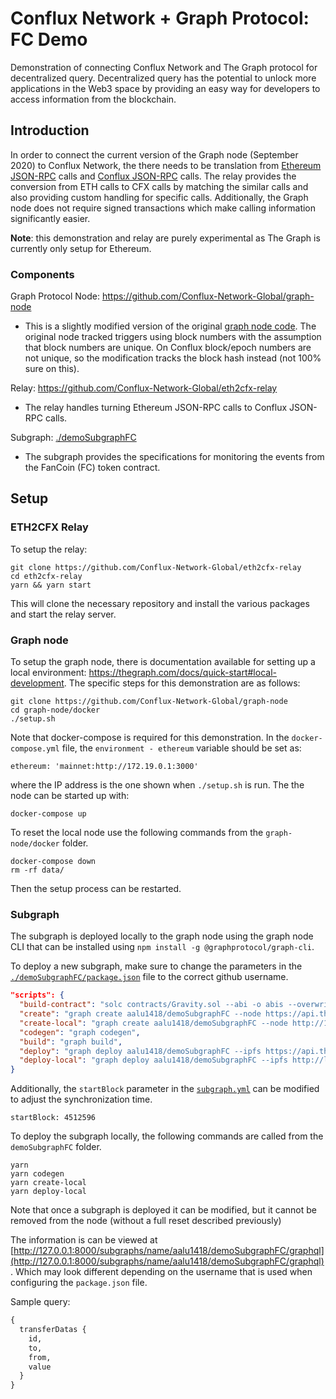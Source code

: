 # Conflux Network + Graph Protocol: FC Demo
Demonstration of connecting Conflux Network and The Graph protocol for decentralized query. Decentralized query has the potential to unlock more applications in the Web3 space by providing an easy way for developers to access information from the blockchain.

## Introduction
In order to connect the current version of the Graph node (September 2020) to Conflux Network, the there needs to be translation from [Ethereum JSON-RPC](https://eth.wiki/json-rpc/API) calls and [Conflux JSON-RPC](https://developer.conflux-chain.org/docs/conflux-doc/docs/json_rpc/) calls. The relay provides the conversion from ETH calls to CFX calls by matching the similar calls and also providing custom handling for specific calls. Additionally, the Graph node does not require signed transactions which make calling information significantly easier.

**Note**: this demonstration and relay are purely experimental as The Graph is currently only setup for Ethereum.

### Components
Graph Protocol Node: https://github.com/Conflux-Network-Global/graph-node
- This is a slightly modified version of the original [graph node code](https://github.com/graphprotocol/graph-node). The original node tracked triggers using block numbers with the assumption that block numbers are unique. On Conflux block/epoch numbers are not unique, so the modification tracks the block hash instead (not 100% sure on this).

Relay: https://github.com/Conflux-Network-Global/eth2cfx-relay
- The relay handles turning Ethereum JSON-RPC calls to Conflux JSON-RPC calls.

Subgraph: [./demoSubgraphFC](./demoSubgraphFC)
- The subgraph provides the specifications for monitoring the events from the FanCoin (FC) token contract.

## Setup
### ETH2CFX Relay
To setup the relay:
```
git clone https://github.com/Conflux-Network-Global/eth2cfx-relay
cd eth2cfx-relay
yarn && yarn start
```

This will clone the necessary repository and install the various packages and start the relay server.

### Graph node
To setup the graph node, there is documentation available for setting up a local environment: https://thegraph.com/docs/quick-start#local-development. The specific steps for this demonstration are as follows:
```
git clone https://github.com/Conflux-Network-Global/graph-node
cd graph-node/docker
./setup.sh
```

Note that docker-compose is required for this demonstration. In the `docker-compose.yml` file, the `environment - ethereum` variable should be set as:
```
ethereum: 'mainnet:http://172.19.0.1:3000'
```
where the IP address is the one shown when `./setup.sh` is run.
The the node can be started up with:
```
docker-compose up
```

To reset the local node use the following commands from the `graph-node/docker` folder.
```
docker-compose down
rm -rf data/
```
Then the setup process can be restarted.

### Subgraph
The subgraph is deployed locally to the graph node using the graph node CLI that can be installed using `npm install -g @graphprotocol/graph-cli`.

To deploy a new subgraph, make sure to change the parameters in the [`./demoSubgraphFC/package.json`](./demoSubgraphFC/package.json) file to the correct github username.
```json
"scripts": {
  "build-contract": "solc contracts/Gravity.sol --abi -o abis --overwrite && solc contracts/Gravity.sol --bin -o bin --overwrite",
  "create": "graph create aalu1418/demoSubgraphFC --node https://api.thegraph.com/deploy/",
  "create-local": "graph create aalu1418/demoSubgraphFC --node http://127.0.0.1:8020",
  "codegen": "graph codegen",
  "build": "graph build",
  "deploy": "graph deploy aalu1418/demoSubgraphFC --ipfs https://api.thegraph.com/ipfs/ --node https://api.thegraph.com/deploy/",
  "deploy-local": "graph deploy aalu1418/demoSubgraphFC --ipfs http://localhost:5001 --node http://127.0.0.1:8020"
}
```
Additionally, the `startBlock` parameter in the [`subgraph.yml`](./demoSubgraphFC/subgraph.yml) can be modified to adjust the synchronization time.
```
startBlock: 4512596
```

To deploy the subgraph locally, the following commands are called from the `demoSubgraphFC` folder.
```
yarn
yarn codegen
yarn create-local
yarn deploy-local
```

Note that once a subgraph is deployed it can be modified, but it cannot be removed from the node (without a full reset described previously)

The information is can be viewed at [http://127.0.0.1:8000/subgraphs/name/aalu1418/demoSubgraphFC/graphql](http://127.0.0.1:8000/subgraphs/name/aalu1418/demoSubgraphFC/graphql). Which may look different depending on the username that is used when configuring the `package.json` file.

Sample query:
```graphql
{
  transferDatas {
    id,
    to,
    from,
    value
  }
}
```
